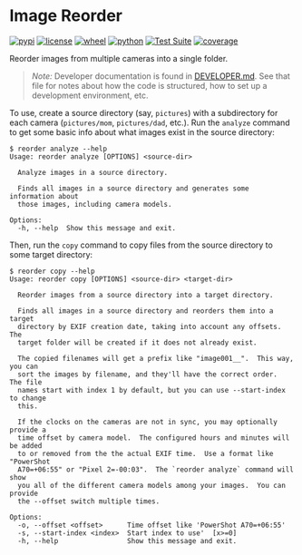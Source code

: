 # Image Reorder

[![pypi](https://img.shields.io/pypi/v/image-reorder.svg)](https://pypi.org/project/image-reorder/)
[![license](https://img.shields.io/pypi/l/image-reorder.svg)](https://github.com/pronovic/image-reorder/blob/main/LICENSE)
[![wheel](https://img.shields.io/pypi/wheel/image-reorder.svg)](https://pypi.org/project/image-reorder/)
[![python](https://img.shields.io/pypi/pyversions/image-reorder.svg)](https://pypi.org/project/image-reorder/)
[![Test Suite](https://github.com/pronovic/image-reorder/workflows/Test%20Suite/badge.svg)](https://github.com/image-reorder/actions?query=workflow%3A%22Test+Suite%22)
[![coverage](https://coveralls.io/repos/github/image-reorder/badge.svg?branch=main)](https://coveralls.io/github/pronovic/image-reorder?branch=main)

Reorder images from multiple cameras into a single folder.

> _Note:_ Developer documentation is found in [DEVELOPER.md](DEVELOPER.md).  See that file for notes about how the code is structured, how to set up a development environment, etc.

To use, create a source directory (say, `pictures`) with a subdirectory for
each camera (`pictures/mom`, `pictures/dad`, etc.).  Run the `analyze` command
to get some basic info about what images exist in the source directory:

```
$ reorder analyze --help
Usage: reorder analyze [OPTIONS] <source-dir>

  Analyze images in a source directory.

  Finds all images in a source directory and generates some information about
  those images, including camera models.

Options:
  -h, --help  Show this message and exit.
```

Then, run the `copy` command to copy files from the source directory to some
target directory:

```
$ reorder copy --help
Usage: reorder copy [OPTIONS] <source-dir> <target-dir>

  Reorder images from a source directory into a target directory.

  Finds all images in a source directory and reorders them into a target
  directory by EXIF creation date, taking into account any offsets.  The
  target folder will be created if it does not already exist.

  The copied filenames will get a prefix like "image001__".  This way, you can
  sort the images by filename, and they'll have the correct order.  The file
  names start with index 1 by default, but you can use --start-index to change
  this.

  If the clocks on the cameras are not in sync, you may optionally provide a
  time offset by camera model.  The configured hours and minutes will be added
  to or removed from the the actual EXIF time.  Use a format like "PowerShot
  A70=+06:55" or "Pixel 2=-00:03".  The `reorder analyze` command will show
  you all of the different camera models among your images.  You can provide
  the --offset switch multiple times.

Options:
  -o, --offset <offset>      Time offset like 'PowerShot A70=+06:55'
  -s, --start-index <index>  Start index to use'  [x>=0]
  -h, --help                 Show this message and exit.
```

